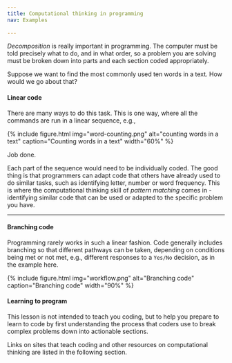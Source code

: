 ```yaml
---
title: Computational thinking in programming
nav: Examples
 
---
```


*Decomposition* is really important in programming. The computer must be told precisely what to do, and in what order, so a problem you are solving must be broken down into parts and each section coded appropriately.

Suppose we want to find the most commonly used ten words in a text. How would we go about that?

#### Linear code

There are many ways to do this task. This is one way, where all the commands are run in a linear sequence, e.g.,

{% include figure.html img="word-counting.png" alt="counting words in a text" caption="Counting words in a text" width="60%" %}

Job done.

Each part of the sequence would need to be individually coded. The good thing is that programmers can adapt code that others have already used to do similar tasks, such as identifying letter, number or word frequency. This is where the computational thinking skill of *pattern matching* comes in - identifying similar code that can be used or adapted to the specific problem you have. 

--------

#### Branching code

Programming rarely works in such a linear fashion. Code generally includes branching so that different pathways can be taken, depending on conditions being met or not met, e.g., different responses to a `Yes/No` decision, as in the example here.

{% include figure.html img="workflow.png" alt="Branching code" caption="Branching code" width="90%" %}

#### Learning to program

This lesson is not intended to teach you coding, but to help you prepare to learn to code by first understanding the process that coders use to break complex problems down into actionable sections. 

Links on sites that teach coding and other resources on computational thinking are listed in the following section. 
